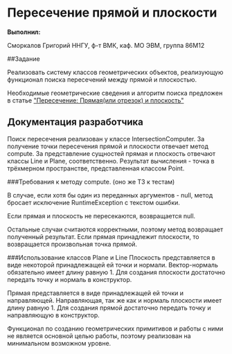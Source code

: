 # Пересечение прямой и плоскости

**Выполнил:**

Сморкалов Григорий
ННГУ, ф-т ВМК, каф. МО ЭВМ, группа 86М12

##Задание

Реализовать систему классов геометрических объектов, реализующую функционал поиска пересечений между прямой и плоскостью.

Необходимые геометрические сведения и алгоритм поиска предложен в статье ["Пересечение: Прямая(или отрезок) и плоскость"](http://algolist.manual.ru/maths/geom/intersect/lineplain3d.php)

## Документация разработчика

Поиск пересечения реализован у классе IntersectionComputer. За получение точки пересечения прямой и плоскости отвечает метод compute.
За представление сущностей прямая и плоскость отвечают классы Line и Plane, соответственно. Результат вычисления - точка в трёхмерном пространстве, представленная классом Point.

###Требования к методу compute. (оно же ТЗ к тестам)

В случае, если хотя бы один из переданных аргументов - null, метод бросает исключение RuntimeException с текстом ошибки.

Если прямая и плоскость не пересекаются, возвращается null.

Остальные случаи считаются корректными, поэтому метод возвращает полученный результат. Если прямая принадлежит плоскости, то возвращается произвольная точка прямой. 

###Использование классов Plane и Line
Плоскость представляется в виде некоторой принадлежащей ей точки и нормали. Вектор-нормаль обязательно имеет длину равную 1. Для создания плоскости достаточно передать точку и нормаль в конструктор.

Прямая представляется в виде принадлежащей ей точки и направляющей. Направляющая, так же как и нормаль плоскости имеет длину равную 1. Для создания прямой достаточно передать точку и направляющую в конструктор.

Функционал по созданию геометрических примитивов и работы с ними не является основной целью работы, поэтому реализован на минимальном возможном уровне.